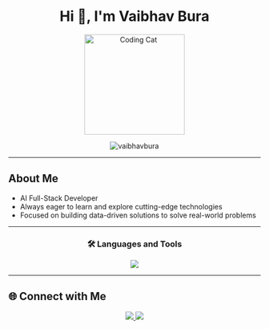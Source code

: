 <h1 align="center">Hi 👋, I'm Vaibhav Bura</h1>

<p align="center">
  <img src="https://github.com/user-attachments/assets/4af05c0b-cca2-441b-9347-1035fbcc801d" width="200" alt="Coding Cat" />
</p>

<p align="center">
  <img src="https://komarev.com/ghpvc/?username=vaibhavbura&label=Profile%20views&color=0e75b6&style=flat" alt="vaibhavbura" />
</p>

---

##  About Me
-  AI Full-Stack Developer  
-  Always eager to learn and explore cutting-edge technologies  
-  Focused on building data-driven solutions to solve real-world problems  

---

<h3 align="center">🛠️ Languages and Tools</h3>
<div align="center">
  <img src="https://skillicons.dev/icons?i=html,css,javascript,nodejs,react,mysql,py,java,aws,linux,vscode&perline=11" />
</div>

---

## 🌐 Connect with Me
<p align="center">
  <a href="https://www.linkedin.com/in/vaibhavbura/" target="_blank">
    <img src="https://img.shields.io/badge/-LinkedIn-0A66C2?style=for-the-badge&logo=linkedin&logoColor=white" />
  </a>
  <a href="mailto:vaibhavbura@gmail.com" target="_blank">
    <img src="https://img.shields.io/badge/-Email-D14836?style=for-the-badge&logo=gmail&logoColor=white" />
  </a>
</p>
